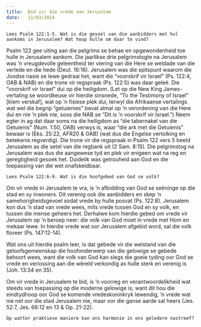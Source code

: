 ```yaml
---
title:  Bid vir die vrede van Jerusalem
date:   11/03/2024
---
```


`Lees Psalm 122:1-5. Wat is die gevoel van die aanbidders met hul aankoms in Jerusalem? Wat hoop hulle om daar te vind?`

Psalm 122 gee uiting aan die pelgrims se behae en opgewondenheid toe hulle in Jerusalem aankom. Die jaarlikse drie pelgrimstogte na Jerusalem was ’n vreugdevolle geleentheid ter viering van die Here se weldade van die verlede en die hede (Deut. 16:16). Jerusalem was die spitspunt waarom die Joodse nasie se lewe gedraai het, want die “voorskrif vir Israel” (Ps. 122:4, OAB & NAB) en die trone vir regspraak (Ps. 122:5) was daar geleë. Die “voorskrif vir Israel” dui op die heiligdom. (Let op die New King James-vertaling se woordkeuse vir hierdie sinsnede, “To the Testimony of Israel” [klem verskaf], wat op ’n fisiese plek dui, terwyl die Afrikaanse vertalings wat wel die begrip “getuienies” bevat almal op ’n verordening van die Here dui en nie ’n plek nie, soos die NAB se “Dit is ’n voorskrif vir Israel.”) Neem egter in ag dat daar soms na die heiligdom as “die tabernakel van die Getuienis” (Num. 1:50, OAB) verwys is, waar “die ark met die Getuienis” bewaar is (Eks. 25:22, AFR20 & OAB) (wat dus die Engelse vertolking en betekenis regverdig). Die trone vir die regspraak in Psalm 122 vers 5 beeld Jerusalem as die setel van die regbank uit (2 Sam. 8:15). Die pelgrimstog na Jerusalem was dus die aangewese tyd en plek vir enigeen wat na reg en geregtigheid gesoek het. Duidelik was getrouheid aan God en die toepassing van die wet onafskeidbaar.

`Lees Psalm 122:6-9. Wat is die hoofgebed van God se volk?`

Om vir vrede in Jerusalem te vra, is ’n afbidding van God se seëninge op die stad en sy inwoners. Dit verenig ook die aanbidders en skep ’n samehorigheidsgevoel sodat vrede by hulle posvat (Ps. 122:8). Jerusalem kon dus ’n stad van vrede wees, mits vrede tussen God en sy volk, en tussen die mense geheers het. Derhalwe kom hierdie gebed om vrede vir Jerusalem op ’n beroep neer: die volk van God moet in vrede met Hom en mekaar lewe. In hierdie vrede wat oor Jerusalem afgebid word, sal die volk floreer (Ps. 147:12-14).

Wat ons uit hierdie psalm leer, is dat gebede vir die welstand van die geloofsgemeenskap die hoofonderwerp van die gelowige se gebede behoort wees, want die volk van God kan slegs die goeie tyding oor God se vrede en verlossing aan die wêreld verkondig as hulle sterk en verenig is (Joh. 13:34 en 35).

Om vir vrede in Jerusalem te bid, is ’n voorreg en verantwoordelikheid wat steeds van toepassing op die moderne gelowige is; want dit hou die eindtydhoop oor God se komende vredeskoninkryk lewendig, ’n vrede wat nie net oor die stad Jerusalem nie, maar oor die ganse aarde sal heers (Jes. 52:7, Jes. 66:12 en 13 & Op. 21-22).

`Op watter praktiese maniere kan ons harmonie in ons geledere nastreef?`
